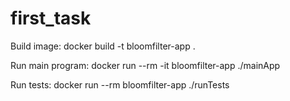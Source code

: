 # first_task

Build image:
docker build -t bloomfilter-app .

Run main program:
docker run --rm -it bloomfilter-app ./mainApp

Run tests:
docker run --rm bloomfilter-app ./runTests
